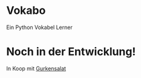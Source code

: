 # Vokabo
Ein Python Vokabel Lerner

# Noch in der Entwicklung!

In Koop mit <a href="https://github.com/xGurkensalat">Gurkensalat</a>
